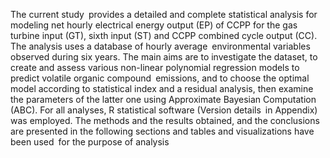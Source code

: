 The current study provides a detailed and complete statistical analysis for modeling net hourly electrical energy output (EP) of CCPP for the gas turbine input (GT), sixth input (ST) and CCPP combined cycle output (CC). The analysis uses a database of hourly average environmental variables observed during six years. The main aims are to investigate the dataset, to create and assess various non-linear polynomial regression models to predict volatile organic compound emissions, and to choose the optimal model according to statistical index and a residual analysis, then examine the parameters of the latter one using Approximate Bayesian Computation (ABC).
For all analyses, R statistical software (Version details in Appendix) was employed. The methods and the results obtained, and the conclusions are presented in the following sections and tables and visualizations have been used for the purpose of analysis 
